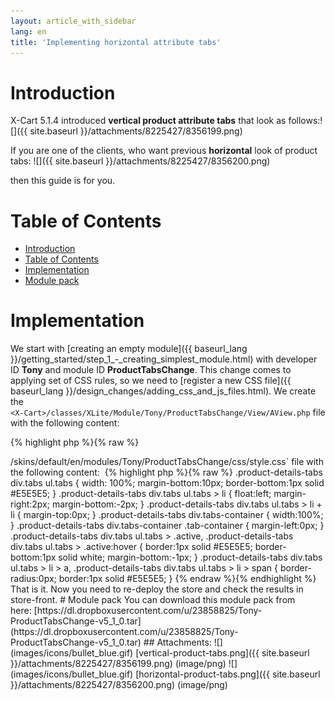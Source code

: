 ```yaml
---
layout: article_with_sidebar
lang: en
title: 'Implementing horizontal attribute tabs'
---
```

# Introduction

X-Cart 5.1.4 introduced **vertical product attribute tabs** that look as follows:![]({{ site.baseurl }}/attachments/8225427/8356199.png)

If you are one of the clients, who want previous **horizontal** look of product tabs: ![]({{ site.baseurl }}/attachments/8225427/8356200.png)

then this guide is for you.

# Table of Contents

*   [Introduction](#introduction)
*   [Table of Contents](#table-of-contents)
*   [Implementation](#implementation)
*   [Module pack](#module-pack)

# Implementation

We start with [creating an empty module]({{ baseurl_lang }}/getting_started/step_1_-_creating_simplest_module.html) with developer ID **Tony** and module ID **ProductTabsChange**. This change comes to applying set of CSS rules, so we need to [register a new CSS file]({{ baseurl_lang }}/design_changes/adding_css_and_js_files.html). We create the  
`<X-Cart>/classes/XLite/Module/Tony/ProductTabsChange/View/AView.php` file with the following content: 

{% highlight php %}{% raw %}
<?php
// vim: set ts=4 sw=4 sts=4 et:

namespace XLite\Module\Tony\ProductTabsChange\View;

/**
 * Abstract widget
 */
abstract class AView extends \XLite\View\AView implements \XLite\Base\IDecorator
{
    protected function getThemeFiles($adminZone = null)
    {
        $list = parent::getThemeFiles($adminZone);

        $list[static::RESOURCE_CSS][] = 'modules/Tony/ProductTabsChange/css/style.css';

        return $list;
    }
}
{% endraw %}{% endhighlight %}

and then create the `<X-Cart>/skins/default/en/modules/Tony/ProductTabsChange/css/style.css` file with the following content: 

{% highlight php %}{% raw %}
.product-details-tabs div.tabs ul.tabs {
    width: 100%;
    margin-bottom:10px;
    border-bottom:1px solid #E5E5E5;
}

.product-details-tabs div.tabs ul.tabs > li {
    float:left;
    margin-right:2px;
    margin-bottom:-2px;
}

.product-details-tabs div.tabs ul.tabs > li + li {
    margin-top:0px;
}

.product-details-tabs div.tabs-container {
    width:100%;
}

.product-details-tabs div.tabs-container .tab-container {
    margin-left:0px;
}

.product-details-tabs div.tabs ul.tabs > .active,
.product-details-tabs div.tabs ul.tabs > .active:hover {
    border:1px solid #E5E5E5;
    border-bottom:1px solid white;
    margin-bottom:-1px;
}

.product-details-tabs div.tabs ul.tabs > li > a, .product-details-tabs div.tabs ul.tabs > li > span {
    border-radius:0px;
    border:1px solid #E5E5E5;
}
{% endraw %}{% endhighlight %}

That is it. Now you need to re-deploy the store and check the results in store-front.

# Module pack

You can download this module pack from here: [https://dl.dropboxusercontent.com/u/23858825/Tony-ProductTabsChange-v5_1_0.tar](https://dl.dropboxusercontent.com/u/23858825/Tony-ProductTabsChange-v5_1_0.tar)

## Attachments:

![](images/icons/bullet_blue.gif) [vertical-product-tabs.png]({{ site.baseurl }}/attachments/8225427/8356199.png) (image/png)  
![](images/icons/bullet_blue.gif) [horizontal-product-tabs.png]({{ site.baseurl }}/attachments/8225427/8356200.png) (image/png)